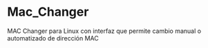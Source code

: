 # Mac_Changer
MAC Changer para Linux con interfaz que permite cambio manual o automatizado de dirección MAC
